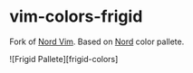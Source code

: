 # vim-colors-frigid

Fork of [Nord Vim][nord-vim]. 
Based on [Nord][nord] color pallete.

![Frigid Pallete][frigid-colors]

[nord-vim]: https://github.com/arcticicestudio/nord-vim
[nord]: https://github.com/arcticicestudio/nord
[frigid-pallete]: https://raw.githubusercontent.com/allpohane/vim-theme-frigid/develop/assets/pallete.svg
